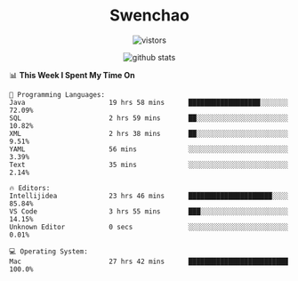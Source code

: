 <h1 align="center">Swenchao</h3>

<p align="center">
  <img src="https://visitor-badge.glitch.me/badge?page_id=Swenchao" alt="vistors" />
</p>

<p align="center">
  <img src="https://github-readme-stats.vercel.app/api?username=Swenchao&count_private=true&show_icons=true&theme=vue-dark&hide_title=true" alt="github stats" />
</p>

<!--START_SECTION:waka-->
📊 **This Week I Spent My Time On** 

```text
💬 Programming Languages: 
Java                     19 hrs 58 mins      ██████████████████░░░░░░░   72.09% 
SQL                      2 hrs 59 mins       ██░░░░░░░░░░░░░░░░░░░░░░░   10.82% 
XML                      2 hrs 38 mins       ██░░░░░░░░░░░░░░░░░░░░░░░   9.51% 
YAML                     56 mins             ░░░░░░░░░░░░░░░░░░░░░░░░░   3.39% 
Text                     35 mins             ░░░░░░░░░░░░░░░░░░░░░░░░░   2.14%

🔥 Editors: 
Intellijidea             23 hrs 46 mins      █████████████████████░░░░   85.84% 
VS Code                  3 hrs 55 mins       ███░░░░░░░░░░░░░░░░░░░░░░   14.15% 
Unknown Editor           0 secs              ░░░░░░░░░░░░░░░░░░░░░░░░░   0.01%

💻 Operating System: 
Mac                      27 hrs 42 mins      █████████████████████████   100.0%

```


<!--END_SECTION:waka-->
